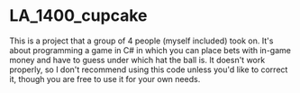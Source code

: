 # LA_1400_cupcake
This is a project that a group of 4 people (myself included) took on. It's about programming a game in C# in which you can place bets with in-game money and have to guess
under which hat the ball is. It doesn't work properly, so I don't recommend using this code unless you'd like to correct it, though you are free to use it for your own needs.
